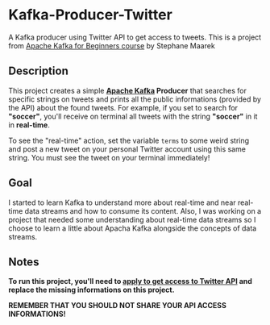 # Kafka-Producer-Twitter
A Kafka producer using Twitter API to get access to tweets. 
This is a project from [Apache Kafka for Beginners course](https://www.udemy.com/course/apache-kafka/) by Stephane Maarek

## Description
This project creates a simple **[Apache Kafka](https://kafka.apache.org/) Producer** that searches for specific strings on tweets and prints all the public informations (provided by the API) about the found tweets. For example, if you set to search for **"soccer"**, you'll receive on terminal all tweets with the string **"soccer"** in it in **real-time**.

To see the "real-time" action, set the variable `terms` to some weird string and post a new tweet on your personal Twitter account using this same string. You must see the tweet on your terminal immediately!

## Goal

I started to learn Kafka to understand more about real-time and near real-time data streams and how to consume its content. 
Also, I was working on a project that needed some understanding about real-time data streams so I choose to learn a little about Apacha Kafka alongside the concepts of data streams.

## Notes

**To run this project, you'll need to [apply to get access to Twitter API](https://developer.twitter.com/en/apply-for-access) and replace the missing informations on this project.**

**REMEMBER THAT YOU SHOULD NOT SHARE YOUR API ACCESS INFORMATIONS!**
